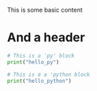 This is some basic content

# And a header

```py
# This is a 'py' block
print("hello_py")
```

```python
# This is a a 'python block
print("hello_python")
```
